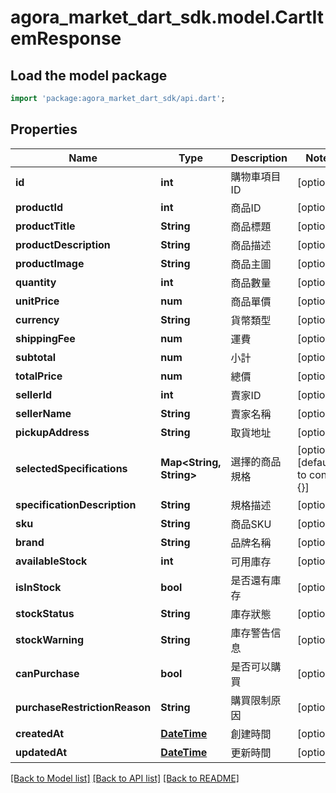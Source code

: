 # agora_market_dart_sdk.model.CartItemResponse

## Load the model package
```dart
import 'package:agora_market_dart_sdk/api.dart';
```

## Properties
Name | Type | Description | Notes
------------ | ------------- | ------------- | -------------
**id** | **int** | 購物車項目ID | [optional] 
**productId** | **int** | 商品ID | [optional] 
**productTitle** | **String** | 商品標題 | [optional] 
**productDescription** | **String** | 商品描述 | [optional] 
**productImage** | **String** | 商品主圖 | [optional] 
**quantity** | **int** | 商品數量 | [optional] 
**unitPrice** | **num** | 商品單價 | [optional] 
**currency** | **String** | 貨幣類型 | [optional] 
**shippingFee** | **num** | 運費 | [optional] 
**subtotal** | **num** | 小計 | [optional] 
**totalPrice** | **num** | 總價 | [optional] 
**sellerId** | **int** | 賣家ID | [optional] 
**sellerName** | **String** | 賣家名稱 | [optional] 
**pickupAddress** | **String** | 取貨地址 | [optional] 
**selectedSpecifications** | **Map<String, String>** | 選擇的商品規格 | [optional] [default to const {}]
**specificationDescription** | **String** | 規格描述 | [optional] 
**sku** | **String** | 商品SKU | [optional] 
**brand** | **String** | 品牌名稱 | [optional] 
**availableStock** | **int** | 可用庫存 | [optional] 
**isInStock** | **bool** | 是否還有庫存 | [optional] 
**stockStatus** | **String** | 庫存狀態 | [optional] 
**stockWarning** | **String** | 庫存警告信息 | [optional] 
**canPurchase** | **bool** | 是否可以購買 | [optional] 
**purchaseRestrictionReason** | **String** | 購買限制原因 | [optional] 
**createdAt** | [**DateTime**](DateTime.md) | 創建時間 | [optional] 
**updatedAt** | [**DateTime**](DateTime.md) | 更新時間 | [optional] 

[[Back to Model list]](../README.md#documentation-for-models) [[Back to API list]](../README.md#documentation-for-api-endpoints) [[Back to README]](../README.md)


